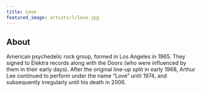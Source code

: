 ```yaml
---
title: Love
featured_image: artists/l/love.jpg
---
```

## About

American psychedelic rock group, formed in Los Angeles in 1965. They signed to Elektra records along with the Doors (who were influenced by them in their early days). After the original line-up split in early 1968, Arthur Lee continued to perform under the name “Love” until 1974, and subsequently irregularly until his death in 2006.
